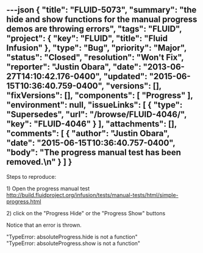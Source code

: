 ---json
{
  "title": "FLUID-5073",
  "summary": "the hide and show functions for the manual progress demos are throwing errors",
  "tags": "FLUID",
  "project": {
    "key": "FLUID",
    "title": "Fluid Infusion"
  },
  "type": "Bug",
  "priority": "Major",
  "status": "Closed",
  "resolution": "Won't Fix",
  "reporter": "Justin Obara",
  "date": "2013-06-27T14:10:42.176-0400",
  "updated": "2015-06-15T10:36:40.759-0400",
  "versions": [],
  "fixVersions": [],
  "components": [
    "Progress"
  ],
  "environment": null,
  "issueLinks": [
    {
      "type": "Supersedes",
      "url": "/browse/FLUID-4046/",
      "key": "FLUID-4046"
    }
  ],
  "attachments": [],
  "comments": [
    {
      "author": "Justin Obara",
      "date": "2015-06-15T10:36:40.757-0400",
      "body": "The progress manual test has been removed.\n"
    }
  ]
}
---
Steps to reproduce:

1\) Open the progress manual test\
<http://build.fluidproject.org/infusion/tests/manual-tests/html/simple-progress.html>

2\) click on the "Progress Hide" or the "Progress Show" buttons

Notice that an error is thrown.

"TypeError: absoluteProgress.hide is not a function"\
"TypeError: absoluteProgress.show is not a function"

        
